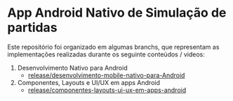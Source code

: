 # App Android Nativo de Simulação de partidas
Este repositório foi organizado em algumas branchs, que representam as implementações realizadas durante os seguinte conteúdos / videos:
1. Desenvolvimento Nativo para Android
   - [release/desenvolvimento-mobile-nativo-para-Android](https://github.com/daniloescobar/PrimeiraAplicacao/tree/release/desenvolvimento-mobile-nativo-android)
2. Componentes, Layouts e UI/UX em apps Android
   - [release/componentes-layouts-ui-ux-em-apps-android](https://github.com/daniloescobar/PrimeiraAplicacao/tree/release/componentes-layouts-ui-ux-em-apps-android)
